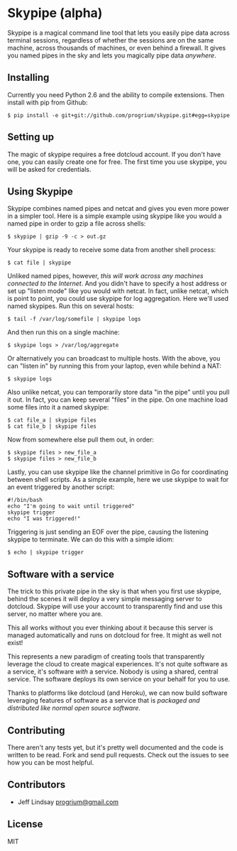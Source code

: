 # Skypipe (alpha)

Skypipe is a magical command line tool that lets you easily pipe data across terminal sessions, regardless of whether the sessions are on the same machine, across thousands of machines, or even behind a firewall. It gives you named pipes in the sky and lets you magically pipe data *anywhere*.

## Installing

Currently you need Python 2.6 and the ability to compile extensions.
Then install with pip from Github:

	$ pip install -e git+git://github.com/progrium/skypipe.git#egg=skypipe

## Setting up

The magic of skypipe requires a free dotcloud account. If you don't have
one, you can easily create one for free. The first time you use skypipe,
you will be asked for credentials. 

## Using Skypipe

Skypipe combines named pipes and netcat and gives you even more power in a simpler tool. Here is a simple example using skypipe like you would a named pipe in order to gzip a file across shells:

	$ skypipe | gzip -9 -c > out.gz

Your skypipe is ready to receive some data from another shell process:

	$ cat file | skypipe

Unliked named pipes, however, *this will work across any machines connected to the Internet*. And you didn't have to specify a host address or set up "listen mode" like you would with netcat. In fact, unlike netcat, which is point to point, you could use skypipe for log aggregation. Here we'll used named skypipes. Run this on several hosts:

	$ tail -f /var/log/somefile | skypipe logs

And then run this on a single machine:
	
	$ skypipe logs > /var/log/aggregate

Or alternatively you can broadcast to multiple hosts. With the above, you can "listen in" by running this from your laptop, even while behind a NAT:

	$ skypipe logs

Also unlike netcat, you can temporarily store data "in the pipe" until you pull it out. In fact, you can keep several "files" in the pipe. On one machine load some files into it a named skypipe:

	$ cat file_a | skypipe files
	$ cat file_b | skypipe files

Now from somewhere else pull them out, in order:

	$ skypipe files > new_file_a
	$ skypipe files > new_file_b

Lastly, you can use skypipe like the channel primitive in Go for coordinating between shell scripts. As a simple example, here we use skypipe to wait for an event triggered by another script:

	#!/bin/bash
	echo "I'm going to wait until triggered"
	skypipe trigger
	echo "I was triggered!"

Triggering is just sending an EOF over the pipe, causing the listening skypipe to terminate. We can do this with a simple idiom:

	$ echo | skypipe trigger

## Software with a service

The trick to this private pipe in the sky is that when you first use skypipe, behind the scenes it will deploy a very simple messaging server to dotcloud. Skypipe will use your account to transparently find and use this server, no matter where you are. 

This all works without you ever thinking about it because this server is managed automatically and runs on dotcloud for free. It might as well not exist!

This represents a new paradigm of creating tools that transparently leverage the cloud to create magical experiences. It's not quite software as a service, it's software *with* a service. Nobody is using a shared, central service. The software deploys its own service on your behalf for you to use. 

Thanks to platforms like dotcloud (and Heroku), we can now build software leveraging features of software as a service that is *packaged and distributed like normal open source software*.

## Contributing

There aren't any tests yet, but it's pretty well documented and the code
is written to be read. Fork and send pull requests. Check out the issues
to see how you can be most helpful.

## Contributors

* Jeff Lindsay <progrium@gmail.com>

## License

MIT
